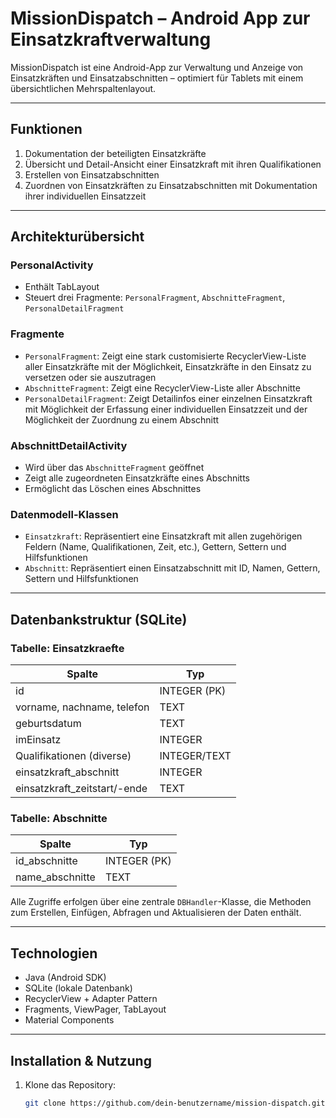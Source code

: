 # MissionDispatch – Android App zur Einsatzkraftverwaltung

MissionDispatch ist eine Android-App zur Verwaltung und Anzeige von Einsatzkräften und Einsatzabschnitten – optimiert für Tablets mit einem übersichtlichen Mehrspaltenlayout.

---

## Funktionen

1. Dokumentation der beteiligten Einsatzkräfte
2. Übersicht und Detail-Ansicht einer Einsatzkraft mit ihren Qualifikationen
3. Erstellen von Einsatzabschnitten
4. Zuordnen von Einsatzkräften zu Einsatzabschnitten mit Dokumentation ihrer individuellen Einsatzzeit

---

## Architekturübersicht

### PersonalActivity
- Enthält TabLayout
- Steuert drei Fragmente: `PersonalFragment`, `AbschnitteFragment`, `PersonalDetailFragment`

### Fragmente
- `PersonalFragment`: Zeigt eine stark customisierte RecyclerView-Liste aller Einsatzkräfte mit der Möglichkeit, Einsatzkräfte in den Einsatz zu versetzen oder sie auszutragen
- `AbschnitteFragment`: Zeigt eine RecyclerView-Liste aller Abschnitte
- `PersonalDetailFragment`: Zeigt Detailinfos einer einzelnen Einsatzkraft mit Möglichkeit der Erfassung einer individuellen Einsatzzeit und der Möglichkeit der Zuordnung zu einem Abschnitt

### AbschnittDetailActivity
- Wird über das `AbschnitteFragment` geöffnet
- Zeigt alle zugeordneten Einsatzkräfte eines Abschnitts
- Ermöglicht das Löschen eines Abschnittes

### Datenmodell-Klassen
- `Einsatzkraft`: Repräsentiert eine Einsatzkraft mit allen zugehörigen Feldern (Name, Qualifikationen, Zeit, etc.), Gettern, Settern und Hilfsfunktionen
- `Abschnitt`: Repräsentiert einen Einsatzabschnitt mit ID, Namen, Gettern, Settern und Hilfsfunktionen

---

## Datenbankstruktur (SQLite)

### Tabelle: Einsatzkraefte
| Spalte                        | Typ      |
|------------------------------|----------|
| id                           | INTEGER (PK) |
| vorname, nachname, telefon   | TEXT     |
| geburtsdatum                 | TEXT     |
| imEinsatz                    | INTEGER  |
| Qualifikationen (diverse)    | INTEGER/TEXT |
| einsatzkraft_abschnitt       | INTEGER  |
| einsatzkraft_zeitstart/-ende| TEXT     |

### Tabelle: Abschnitte
| Spalte        | Typ      |
|---------------|----------|
| id_abschnitte | INTEGER (PK) |
| name_abschnitte | TEXT   |

Alle Zugriffe erfolgen über eine zentrale `DBHandler`-Klasse, die Methoden zum Erstellen, Einfügen, Abfragen und Aktualisieren der Daten enthält.

---

## Technologien

- Java (Android SDK)
- SQLite (lokale Datenbank)
- RecyclerView + Adapter Pattern
- Fragments, ViewPager, TabLayout
- Material Components

---

## Installation & Nutzung

1. Klone das Repository:
   ```bash
   git clone https://github.com/dein-benutzername/mission-dispatch.git

